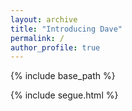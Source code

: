 ```yaml
---
layout: archive
title: "Introducing Dave"
permalink: /
author_profile: true
---
```

{% include base_path %}

{% include segue.html %}

<!-- idx = Math.floor(Math.random() * 200);
matches = data.match(/>[0-9]*.json</g);
                draw = matches[idx].slice(1, -1);
                draw = "54.json";
                $.getJSON('/files/dave/' + draw, function (d) {
                    document.getElementById("first").innerHTML = "<h5>First track: <b>" + d['seed_song']['track_name'] + "</b> by <b>" + d['seed_song']['artist_name'] + "</b></h5>";
                    document.getElementById("second").innerHTML = "<h5>Second track: <b>" + d['song_dave']['track_name'] + "</b> by <b>" + d['song_dave']['artist_name'] + "</b></h5>";
                    document.getElementById("segue").innerHTML = "<i><h3>" + d['segue_dave'] + "</h3></i>"; -->